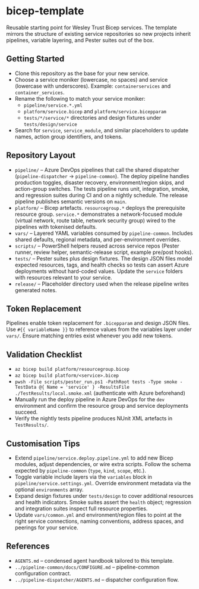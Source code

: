 # bicep-template

Reusable starting point for Wesley Trust Bicep services. The template mirrors the structure of existing service repositories so new projects inherit pipelines, variable layering, and Pester suites out of the box.

## Getting Started
- Clone this repository as the base for your new service.
- Choose a service moniker (lowercase, no spaces) and service (lowercase with underscores). Example: `containerservices` and `container_services`.
- Rename the following to match your service moniker:
  - `pipeline/service.*.yml`
  - `platform/service.bicep` and `platform/service.bicepparam`
  - `tests/*/service/*` directories and design fixtures under `tests/design/service`
- Search for `service`, `service_module`, and similar placeholders to update names, action group identifiers, and tokens.

## Repository Layout
- `pipeline/` – Azure DevOps pipelines that call the shared dispatcher (`pipeline-dispatcher` -> `pipeline-common`). The deploy pipeline handles production toggles, disaster recovery, environment/region skips, and action-group switches. The tests pipeline runs unit, integration, smoke, and regression suites during CI and on a nightly schedule. The release pipeline publishes semantic versions on `main`.
- `platform/` – Bicep artefacts. `resourcegroup.*` deploys the prerequisite resource group. `service.*` demonstrates a network-focused module (virtual network, route table, network security group) wired to the pipelines with tokenised defaults.
- `vars/` – Layered YAML variables consumed by `pipeline-common`. Includes shared defaults, regional metadata, and per-environment overrides.
- `scripts/` – PowerShell helpers reused across service repos (Pester runner, review helper, semantic-release script, example pre/post hooks).
- `tests/` – Pester suites plus design fixtures. The design JSON files model expected resources, tags, and health checks so tests can assert Azure deployments without hard-coded values. Update the `service` folders with resources relevant to your service.
- `release/` – Placeholder directory used when the release pipeline writes generated notes.

## Token Replacement
Pipelines enable token replacement for `.bicepparam` and design JSON files. Use `#{{ variableName }}` to reference values from the variables layer under `vars/`. Ensure matching entries exist whenever you add new tokens.

## Validation Checklist
- `az bicep build platform/resourcegroup.bicep`
- `az bicep build platform/<service>.bicep`
- `pwsh -File scripts/pester_run.ps1 -PathRoot tests -Type smoke -TestData @{ Name = 'service' } -ResultsFile ./TestResults/local.smoke.xml` (authenticate with Azure beforehand)
- Manually run the deploy pipeline in Azure DevOps for the `dev` environment and confirm the resource group and service deployments succeed.
- Verify the nightly tests pipeline produces NUnit XML artefacts in `TestResults/`.

## Customisation Tips
- Extend `pipeline/service.deploy.pipeline.yml` to add new Bicep modules, adjust dependencies, or wire extra scripts. Follow the schema expected by `pipeline-common` (`type`, `kind`, `scope`, etc.).
- Toggle variable include layers via the `variables` block in `pipeline/service.settings.yml`. Override environment metadata via the optional `environments` array.
- Expand design fixtures under `tests/design` to cover additional resources and health indicators. Smoke suites assert the `health` object; regression and integration suites inspect full resource properties.
- Update `vars/common.yml` and environment/region files to point at the right service connections, naming conventions, address spaces, and peerings for your service.

## References
- `AGENTS.md` – condensed agent handbook tailored to this template.
- `../pipeline-common/docs/CONFIGURE.md` – pipeline-common configuration contract.
- `../pipeline-dispatcher/AGENTS.md` – dispatcher configuration flow.
